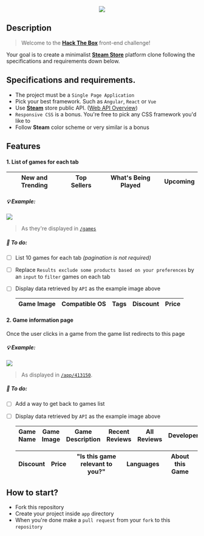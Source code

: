 <p align="center"><img src="https://raw.githubusercontent.com/htb-skill-test/frontend/master/images/front-end-challenge.png"></p>

## Description

> Welcome to the [**Hack The Box**](http://hackthebox.eu) front-end challenge! 

Your goal is to create a minimalist [**Steam Store**](https://store.steampowered.com/) platform clone following the specifications and requirements down below.

## Specifications and requirements.

- The project must be a `Single Page Application`
- Pick your best framework. Such as `Angular`, `React` or `Vue`
- Use [**Steam**](https://store.steampowered.com) store public API. ([Web API Overview](https://partner.steamgames.com/doc/webapi_overview))
- `Responsive CSS` is a bonus. You're free to pick any CSS framework you'd like to
- Follow **Steam** color scheme or very similar is a bonus

## Features

#### 1. List of games for each tab
| New and Trending | Top Sellers | What's Being Played | Upcoming |
|------------------|-------------|---------------------|----------|

##### :bulb: Example:
![](https://raw.githubusercontent.com/htb-interview/front-end-challenge/master/images/tabs-game-list.png)
> As they're displayed in [`/games`](https://store.steampowered.com/games/)

##### :bookmark_tabs: To do:
- [ ] List 10 games for each tab *(pagination is not required)*
- [ ] Replace `Results exclude some products based on your preferences` by an `input` to `filter` games on each tab
- [ ] Display data retrieved by `API` as the example image above

    | Game Image | Compatible OS | Tags | Discount | Price |
    |------------|---------------|------|----------|-------|

#### 2. Game information page
Once the user clicks in a game from the game list redirects to this page

##### :bulb: Example:
![](https://raw.githubusercontent.com/htb-interview/front-end-challenge/master/images/game-information-page.png)
> As displayed in [`/app/413150`](https://store.steampowered.com/app/413150).

##### :bookmark_tabs: To do:
- [ ] Add a way to get back to games list
- [ ] Display data retrieved by `API` as the example image above

    |  Game Name  | Game Image | Game Description | Recent Reviews | All Reviews | Developer | Publisher |
    |-------------|---------------|-------------------|-------------|-----------|------------|-----------|
    
    | Discount | Price | "Is this game relevant to you?" | Languages | About this Game |
    |----------|-------|---------------------------------|-----------|-----------------|

## How to start?

- Fork this repository
- Create your project inside `app` directory
- When you're done make a `pull request` from your `fork` to this `repository`
